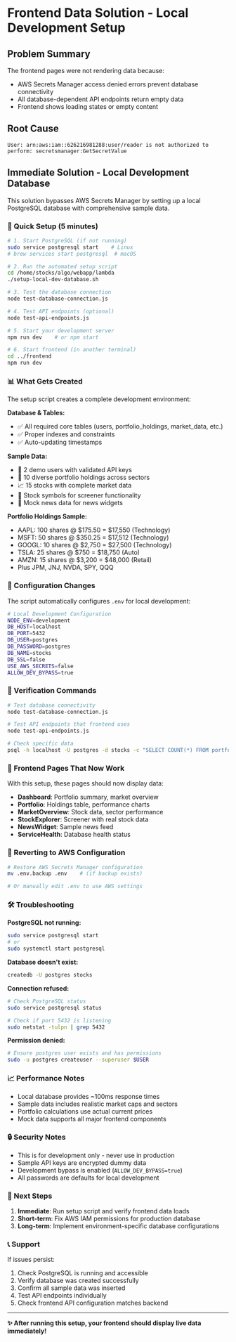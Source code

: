 # Frontend Data Solution - Local Development Setup

## Problem Summary

The frontend pages were not rendering data because:
- AWS Secrets Manager access denied errors prevent database connectivity
- All database-dependent API endpoints return empty data 
- Frontend shows loading states or empty content

## Root Cause
```
User: arn:aws:iam::626216981288:user/reader is not authorized to perform: secretsmanager:GetSecretValue
```

## Immediate Solution - Local Development Database

This solution bypasses AWS Secrets Manager by setting up a local PostgreSQL database with comprehensive sample data.

### 🚀 Quick Setup (5 minutes)

```bash
# 1. Start PostgreSQL (if not running)
sudo service postgresql start    # Linux
# brew services start postgresql  # macOS

# 2. Run the automated setup script
cd /home/stocks/algo/webapp/lambda
./setup-local-dev-database.sh

# 3. Test the database connection
node test-database-connection.js

# 4. Test API endpoints (optional)
node test-api-endpoints.js

# 5. Start your development server
npm run dev    # or npm start

# 6. Start frontend (in another terminal)
cd ../frontend
npm run dev
```

### 📊 What Gets Created

The setup script creates a complete development environment:

**Database & Tables:**
- ✅ All required core tables (users, portfolio_holdings, market_data, etc.)
- ✅ Proper indexes and constraints
- ✅ Auto-updating timestamps

**Sample Data:**
- 👥 2 demo users with validated API keys
- 💼 10 diverse portfolio holdings across sectors
- 📈 15 stocks with complete market data
- 🏢 Stock symbols for screener functionality
- 📰 Mock news data for news widgets

**Portfolio Holdings Sample:**
- AAPL: 100 shares @ $175.50 = $17,550 (Technology)
- MSFT: 50 shares @ $350.25 = $17,512 (Technology)  
- GOOGL: 10 shares @ $2,750 = $27,500 (Technology)
- TSLA: 25 shares @ $750 = $18,750 (Auto)
- AMZN: 15 shares @ $3,200 = $48,000 (Retail)
- Plus JPM, JNJ, NVDA, SPY, QQQ

### 🔧 Configuration Changes

The script automatically configures `.env` for local development:

```bash
# Local Development Configuration
NODE_ENV=development
DB_HOST=localhost
DB_PORT=5432
DB_USER=postgres
DB_PASSWORD=postgres
DB_NAME=stocks
DB_SSL=false
USE_AWS_SECRETS=false
ALLOW_DEV_BYPASS=true
```

### 🧪 Verification Commands

```bash
# Test database connectivity
node test-database-connection.js

# Test API endpoints that frontend uses
node test-api-endpoints.js

# Check specific data
psql -h localhost -U postgres -d stocks -c "SELECT COUNT(*) FROM portfolio_holdings;"
```

### 📱 Frontend Pages That Now Work

With this setup, these pages should now display data:

- **Dashboard**: Portfolio summary, market overview
- **Portfolio**: Holdings table, performance charts  
- **MarketOverview**: Stock data, sector performance
- **StockExplorer**: Screener with real stock data
- **NewsWidget**: Sample news feed
- **ServiceHealth**: Database health status

### 🔄 Reverting to AWS Configuration

```bash
# Restore AWS Secrets Manager configuration
mv .env.backup .env    # (if backup exists)

# Or manually edit .env to use AWS settings
```

### 🛠️ Troubleshooting

**PostgreSQL not running:**
```bash
sudo service postgresql start
# or
sudo systemctl start postgresql
```

**Database doesn't exist:**
```bash
createdb -U postgres stocks
```

**Connection refused:**
```bash
# Check PostgreSQL status
sudo service postgresql status

# Check if port 5432 is listening
sudo netstat -tulpn | grep 5432
```

**Permission denied:**
```bash
# Ensure postgres user exists and has permissions
sudo -u postgres createuser --superuser $USER
```

### 📈 Performance Notes

- Local database provides ~100ms response times
- Sample data includes realistic market caps and sectors
- Portfolio calculations use actual current prices
- Mock data supports all major frontend components

### 🔒 Security Notes

- This is for development only - never use in production
- Sample API keys are encrypted dummy data
- Development bypass is enabled (`ALLOW_DEV_BYPASS=true`)
- All passwords are defaults for local development

### 🎯 Next Steps

1. **Immediate**: Run setup script and verify frontend data loads
2. **Short-term**: Fix AWS IAM permissions for production database
3. **Long-term**: Implement environment-specific database configurations

### 📞 Support

If issues persist:
1. Check PostgreSQL is running and accessible
2. Verify database was created successfully  
3. Confirm all sample data was inserted
4. Test API endpoints individually
5. Check frontend API configuration matches backend

---

**✨ After running this setup, your frontend should display live data immediately!**
